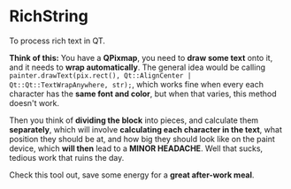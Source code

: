 # RichString
To process rich text in QT.

**Think of this:** 
You have a **QPixmap**, you need to **draw some text** onto it, and it needs to
**wrap automatically**. The general idea would be calling ``` painter.drawText(pix.rect(), Qt::AlignCenter | Qt::Qt::TextWrapAnywhere, str);```,
which works fine when every each character has the **same font and color**, but when that varies, this method doesn't work. 

Then you think of
**dividing the block** into pieces, and calculate them **separately**, which will involve **calculating each character in the text**, 
what position they should be at, and how big they should look like on the paint device, which **will then** lead to a **MINOR HEADACHE**.
Well that sucks, tedious work that ruins the day.

Check this tool out, save some energy for a **great after-work meal**.